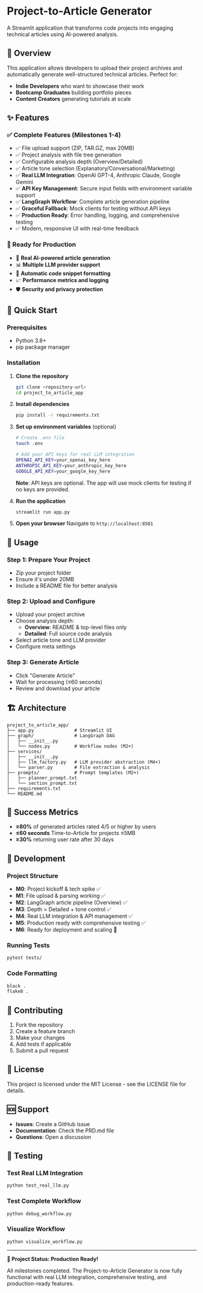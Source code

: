 # Project-to-Article Generator

A Streamlit application that transforms code projects into engaging technical articles using AI-powered analysis.

## 🎯 Overview

This application allows developers to upload their project archives and automatically generate well-structured technical articles. Perfect for:
- **Indie Developers** who want to showcase their work
- **Bootcamp Graduates** building portfolio pieces  
- **Content Creators** generating tutorials at scale

## ✨ Features

### ✅ Complete Features (Milestones 1-4)
- ✅ File upload support (ZIP, TAR.GZ, max 20MB)
- ✅ Project analysis with file tree generation
- ✅ Configurable analysis depth (Overview/Detailed)
- ✅ Article tone selection (Explanatory/Conversational/Marketing)
- ✅ **Real LLM Integration**: OpenAI GPT-4, Anthropic Claude, Google Gemini
- ✅ **API Key Management**: Secure input fields with environment variable support
- ✅ **LangGraph Workflow**: Complete article generation pipeline
- ✅ **Graceful Fallback**: Mock clients for testing without API keys
- ✅ **Production Ready**: Error handling, logging, and comprehensive testing
- ✅ Modern, responsive UI with real-time feedback

### 🚀 Ready for Production
- 🤖 **Real AI-powered article generation**
- 📊 **Multiple LLM provider support**
- 🎨 **Automatic code snippet formatting**
- 📈 **Performance metrics and logging**
- 🛡️ **Security and privacy protection**

## 🚀 Quick Start

### Prerequisites
- Python 3.8+
- pip package manager

### Installation

1. **Clone the repository**
   ```bash
   git clone <repository-url>
   cd project_to_article_app
   ```

2. **Install dependencies**
   ```bash
   pip install -r requirements.txt
   ```

3. **Set up environment variables** (optional)
   ```bash
   # Create .env file
   touch .env
   
   # Add your API keys for real LLM integration
   OPENAI_API_KEY=your_openai_key_here
   ANTHROPIC_API_KEY=your_anthropic_key_here
   GOOGLE_API_KEY=your_google_key_here
   ```
   
   **Note**: API keys are optional. The app will use mock clients for testing if no keys are provided.

4. **Run the application**
   ```bash
   streamlit run app.py
   ```

5. **Open your browser**
   Navigate to `http://localhost:8501`

## 📖 Usage

### Step 1: Prepare Your Project
- Zip your project folder
- Ensure it's under 20MB
- Include a README file for better analysis

### Step 2: Upload and Configure
- Upload your project archive
- Choose analysis depth:
  - **Overview**: README & top-level files only
  - **Detailed**: Full source code analysis
- Select article tone and LLM provider
- Configure meta settings

### Step 3: Generate Article
- Click "Generate Article"
- Wait for processing (≤60 seconds)
- Review and download your article

## 🏗️ Architecture

```
project_to_article_app/
├── app.py               # Streamlit UI
├── graph/               # LangGraph DAG
│   ├── __init__.py
│   └── nodes.py         # Workflow nodes (M2+)
├── services/
│   ├── __init__.py
│   ├── llm_factory.py   # LLM provider abstraction (M4+)
│   └── parser.py        # File extraction & analysis
├── prompts/             # Prompt templates (M2+)
│   ├── planner_prompt.txt
│   └── section_prompt.txt
├── requirements.txt
└── README.md
```

## 🎯 Success Metrics

- **≥80%** of generated articles rated 4/5 or higher by users
- **≤60 seconds** Time-to-Article for projects ≤5MB
- **≥30%** returning user rate after 30 days

## 🔧 Development

### Project Structure
- **M0**: Project kickoff & tech spike ✅
- **M1**: File upload & parsing working ✅
- **M2**: LangGraph article pipeline (Overview) ✅
- **M3**: Depth = Detailed + tone control ✅
- **M4**: Real LLM integration & API management ✅
- **M5**: Production ready with comprehensive testing ✅
- **M6**: Ready for deployment and scaling 🚀

### Running Tests
```bash
pytest tests/
```

### Code Formatting
```bash
black .
flake8 .
```

## 🤝 Contributing

1. Fork the repository
2. Create a feature branch
3. Make your changes
4. Add tests if applicable
5. Submit a pull request

## 📄 License

This project is licensed under the MIT License - see the LICENSE file for details.

## 🆘 Support

- **Issues**: Create a GitHub issue
- **Documentation**: Check the PRD.md file
- **Questions**: Open a discussion

## 🧪 Testing

### Test Real LLM Integration
```bash
python test_real_llm.py
```

### Test Complete Workflow
```bash
python debug_workflow.py
```

### Visualize Workflow
```bash
python visualize_workflow.py
```

---

**🎉 Project Status: Production Ready!**

All milestones completed. The Project-to-Article Generator is now fully functional with real LLM integration, comprehensive testing, and production-ready features. 